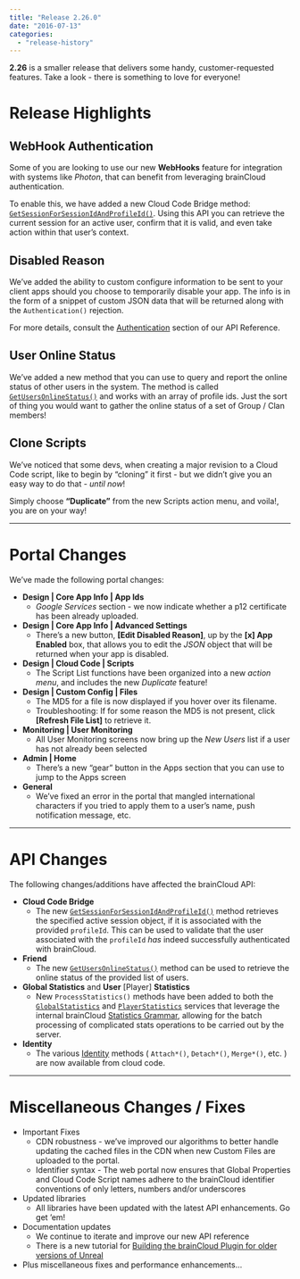 ```yaml
---
title: "Release 2.26.0"
date: "2016-07-13"
categories: 
  - "release-history"
---
```


**2.26** is a smaller release that delivers some handy, customer-requested features. Take a look - there is something to love for everyone!

# Release Highlights

## WebHook Authentication

Some of you are looking to use our new **WebHooks** feature for integration with systems like _Photon_, that can benefit from leveraging brainCloud authentication.

To enable this, we have added a new Cloud Code Bridge method: [`GetSessionForSessionIdAndProfileId()`](/apidocs/apiref/#cc-bridge-getsessionforsessionidandprofileid). Using this API you can retrieve the current session for an active user, confirm that it is valid, and even take action within that user’s context.

## Disabled Reason

We’ve added the ability to custom configure information to be sent to your client apps should you choose to temporarily disable your app. The info is in the form of a snippet of custom JSON data that will be returned along with the `Authentication()` rejection.

For more details, consult the [Authentication](/apidocs/apiref/#capi-auth) section of our API Reference.

## User Online Status

We’ve added a new method that you can use to query and report the online status of other users in the system. The method is called [`GetUsersOnlineStatus()`](/apidocs/apiref/#capi-friend-getusersonlinestatus) and works with an array of profile ids. Just the sort of thing you would want to gather the online status of a set of Group / Clan members!

## Clone Scripts

We’ve noticed that some devs, when creating a major revision to a Cloud Code script, like to begin by “cloning” it first - but we didn’t give you an easy way to do that - _until now_!

Simply choose **“Duplicate”** from the new Scripts action menu, and voila!, you are on your way!

* * *

# Portal Changes

We’ve made the following portal changes:

- **Design | Core App Info | App Ids**
    - _Google Services_ section - we now indicate whether a p12 certificate has been already uploaded.
- **Design | Core App Info | Advanced Settings**
    - There’s a new button, **\[Edit Disabled Reason\]**, up by the **\[x\] App Enabled** box, that allows you to edit the _JSON_ object that will be returned when your app is disabled.
- **Design | Cloud Code | Scripts**
    - The Script List functions have been organized into a new _action menu_, and includes the new _Duplicate_ feature!
- **Design | Custom Config | Files**
    - The MD5 for a file is now displayed if you hover over its filename.
    - Troubleshooting: If for some reason the MD5 is not present, click **\[Refresh File List\]** to retrieve it.
- **Monitoring | User Monitoring**
    - All User Monitoring screens now bring up the _New Users_ list if a user has not already been selected
- **Admin | Home**
    - There’s a new “gear” button in the Apps section that you can use to jump to the Apps screen
- **General**
    - We’ve fixed an error in the portal that mangled international characters if you tried to apply them to a user’s name, push notification message, etc.

* * *

# API Changes

The following changes/additions have affected the brainCloud API:

- **Cloud Code Bridge**
    - The new [`GetSessionForSessionIdAndProfileId()`](/apidocs/apiref/#cc-bridge-getsessionforsessionidandprofileid) method retrieves the specified active session object, if it is associated with the provided `profileId`. This can be used to validate that the user associated with the `profileId` _has_ indeed successfully authenticated with brainCloud.
- **Friend**
    - The new [`GetUsersOnlineStatus()`](/apidocs/apiref/#capi-friend-getusersonlinestatus) method can be used to retrieve the online status of the provided list of users.
- **Global Statistics** and **User** \[Player\] **Statistics**
    - New `ProcessStatistics()` methods have been added to both the [`GlobalStatistics`](/apidocs/apiref/#capi-globalstats-processstatistics) and [`PlayerStatistics`](/apidocs/apiref/#capi-playerstats-processstatistics) services that leverage the internal brainCloud [Statistics Grammar](/apidocs/apiref/#appendix-statisticsgrammar), allowing for the batch processing of complicated stats operations to be carried out by the server.
- **Identity**
    - The various [Identity](/apidocs/apiref/?cloudcode#capi-identity) methods ( `Attach*()`, `Detach*()`, `Merge*()`, etc. ) are now available from cloud code.

* * *

# Miscellaneous Changes / Fixes

- Important Fixes
    - CDN robustness - we’ve improved our algorithms to better handle updating the cached files in the CDN when new Custom Files are uploaded to the portal.
    - Identifier syntax - The web portal now ensures that Global Properties and Cloud Code Script names adhere to the brainCloud identifier conventions of only letters, numbers and/or underscores
- Updated libraries
    - All libraries have been updated with the latest API enhancements. Go get ’em!
- Documentation updates
    - We continue to iterate and improve our new API reference
    - There is a new tutorial for [Building the brainCloud Plugin for older versions of Unreal](/apidocs/tutorials/unreal-tutorials/building-the-plugin-for-older-versions-of-unreal/)
- Plus miscellaneous fixes and performance enhancements…
